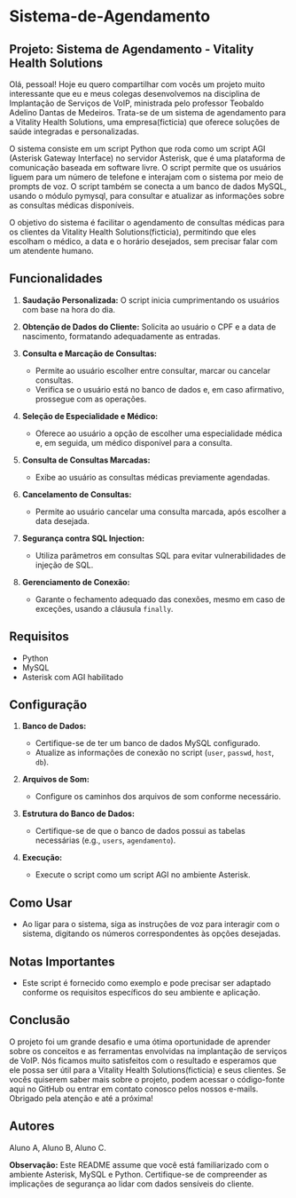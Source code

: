 # Sistema-de-Agendamento

## Projeto: Sistema de Agendamento - Vitality Health Solutions


Olá, pessoal! Hoje eu quero compartilhar com vocês um projeto muito interessante que eu e meus colegas desenvolvemos na disciplina de Implantação de Serviços de VoIP, ministrada pelo professor Teobaldo Adelino Dantas de Medeiros. Trata-se de um sistema de agendamento para a Vitality Health Solutions, uma empresa(ficticia) que oferece soluções de saúde integradas e personalizadas.

O sistema consiste em um script Python que roda como um script AGI (Asterisk Gateway Interface) no servidor Asterisk, que é uma plataforma de comunicação baseada em software livre. O script permite que os usuários liguem para um número de telefone e interajam com o sistema por meio de prompts de voz. O script também se conecta a um banco de dados MySQL, usando o módulo pymysql, para consultar e atualizar as informações sobre as consultas médicas disponíveis.

O objetivo do sistema é facilitar o agendamento de consultas médicas para os clientes da Vitality Health Solutions(ficticia), permitindo que eles escolham o médico, a data e o horário desejados, sem precisar falar com um atendente humano.


## Funcionalidades

1. **Saudação Personalizada:** O script inicia cumprimentando os usuários com base na hora do dia.

2. **Obtenção de Dados do Cliente:** Solicita ao usuário o CPF e a data de nascimento, formatando adequadamente as entradas.

3. **Consulta e Marcação de Consultas:**
   - Permite ao usuário escolher entre consultar, marcar ou cancelar consultas.
   - Verifica se o usuário está no banco de dados e, em caso afirmativo, prossegue com as operações.

4. **Seleção de Especialidade e Médico:**
   - Oferece ao usuário a opção de escolher uma especialidade médica e, em seguida, um médico disponível para a consulta.

5. **Consulta de Consultas Marcadas:**
   - Exibe ao usuário as consultas médicas previamente agendadas.

6. **Cancelamento de Consultas:**
   - Permite ao usuário cancelar uma consulta marcada, após escolher a data desejada.

7. **Segurança contra SQL Injection:**
   - Utiliza parâmetros em consultas SQL para evitar vulnerabilidades de injeção de SQL.

8. **Gerenciamento de Conexão:**
   - Garante o fechamento adequado das conexões, mesmo em caso de exceções, usando a cláusula `finally`.

## Requisitos

- Python
- MySQL
- Asterisk com AGI habilitado

## Configuração

1. **Banco de Dados:**
   - Certifique-se de ter um banco de dados MySQL configurado.
   - Atualize as informações de conexão no script (`user`, `passwd`, `host`, `db`).

2. **Arquivos de Som:**
   - Configure os caminhos dos arquivos de som conforme necessário.

3. **Estrutura do Banco de Dados:**
   - Certifique-se de que o banco de dados possui as tabelas necessárias (e.g., `users`, `agendamento`).

4. **Execução:**
   - Execute o script como um script AGI no ambiente Asterisk.

## Como Usar

- Ao ligar para o sistema, siga as instruções de voz para interagir com o sistema, digitando os números correspondentes às opções desejadas.

## Notas Importantes

- Este script é fornecido como exemplo e pode precisar ser adaptado conforme os requisitos específicos do seu ambiente e aplicação.

## Conclusão

O projeto foi um grande desafio e uma ótima oportunidade de aprender sobre os conceitos e as ferramentas envolvidas na implantação de serviços de VoIP. Nós ficamos muito satisfeitos com o resultado e esperamos que ele possa ser útil para a Vitality Health Solutions(ficticia) e seus clientes. Se vocês quiserem saber mais sobre o projeto, podem acessar o código-fonte aqui no GitHub ou entrar em contato conosco pelos nossos e-mails. Obrigado pela atenção e até a próxima!

## Autores

Aluno A,
Aluno B,
Aluno C.

**Observação:** Este README assume que você está familiarizado com o ambiente Asterisk, MySQL e Python. Certifique-se de compreender as implicações de segurança ao lidar com dados sensíveis do cliente.

